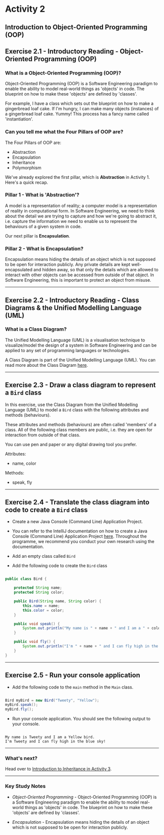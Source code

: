 # Activity 2
## Introduction to Object-Oriented Programming (OOP)

## Exercise 2.1 - Introductory Reading - Object-Oriented Programming (OOP)

### What is a Object-Oriented Programming (OOP)?

Object-Oriented Programming (OOP) is a Software Engineering paradigm to enable the ability to model real-world things as 'objects' in code. The blueprint on how to make these 'objects' are defined by 'classes'.

For example, I have a class which sets out the blueprint on how to make a gingerbread loaf cake. If I'm hungry, I can make many objects (instances) of a gingerbread loaf cake. Yummy! This process has a fancy name called 'instantiation'.

### Can you tell me what the Four Pillars of OOP are?

The Four Pillars of OOP are:

- Abstraction
- Encapsulation
- Inheritance
- Polymorphism

We've already explored the first pillar, which is **Abstraction** in Activity 1. Here's a quick recap.

### Pillar 1 - What is 'Abstraction'?

A model is a representation of reality; a computer model is a representation of reality in computational form. In Software Engineering, we need to think about the detail we are trying to capture and how we're going to abstract it, i.e. capture the information we need to enable us to represent the behaviours of a given system in code.

Our next pillar is **Encapsulation**.

### Pillar 2 - What is Encapsulation?

Encapsulation means hiding the details of an object which is not supposed to be open for interaction publicly. Any private details are kept well-encapsulated and hidden away, so that only the details which are allowed to interact with other objects can be accessed from outside of that object. In Software Engineering, this is important to protect an object from misuse.

---

## Exercise 2.2 - Introductory Reading - Class Diagrams & the Unified Modelling Language (UML)

### What is a Class Diagram?

The Unified Modelling Language (UML) is a visualisation technique to visualize/model the design of a system in Software Engineering and can be applied to any set of programming languages or technologies.

A Class Diagram is part of the Unified Modelling Language (UML). You can read more about the Class Diagram [here](https://www.visual-paradigm.com/guide/uml-unified-modeling-language/what-is-class-diagram/).

---

## Exercise 2.3 - Draw a class diagram to represent a `Bird` class

In this exercise, use the Class Diagram from the Unified Modelling Language (UML) to model a `Bird` class with the following attributes and methods (behaviours).

These attributes and methods (behaviours) are often called 'members' of a class. All of the following class members are public, i.e. they are open for interaction from outside of that class.

You can use pen and paper or any digital drawing tool you prefer.

Attributes:
- name, color

Methods:
- speak, fly

---

## Exercise 2.4 - Translate the class diagram into code to create a `Bird` class

- Create a new Java Console (Command Line) Application Project.

- You can refer to the IntelliJ documentation on how to create a Java Console (Command Line) Application Project [here](https://www.jetbrains.com/help/idea/creating-and-running-your-first-java-application.html). Throughout the programme, we recommend you conduct your own research using the documentation.

- Add an empty class called `Bird`

- Add the following code to create the `Bird` class

```java

public class Bird {

    protected String name;
    protected String color;

    public Bird(String name, String color) {
        this.name = name;
        this.color = color;
    }

    public void speak() {
        System.out.println("My name is " + name + " and I am a " + color + " bird.");
    }

    public void fly() {
        System.out.println("I'm " + name + " and I can fly high in the blue sky!");
    }
}

```

---

## Exercise 2.5 - Run your console application

- Add the following code to the `main` method in the `Main` class.

```java

Bird myBird = new Bird("Tweety", "Yellow");
myBird.speak();
myBird.fly();

```

- Run your console application. You should see the following output to your console.

```

My name is Tweety and I am a Yellow bird.
I'm Tweety and I can fly high in the blue sky!

```
---

### What's next?

Head over to [Introduction to Inheritance in Activity 3](./activity_3).

---

### Key Study Notes

- *Object-Oriented Programming* - Object-Oriented Programming (OOP) is a Software Engineering paradigm to enable the ability to model real-world things as 'objects' in code. The blueprint on how to make these 'objects' are defined by 'classes'.

- *Encapsulation* - Encapsulation means hiding the details of an object which is not supposed to be open for interaction publicly.